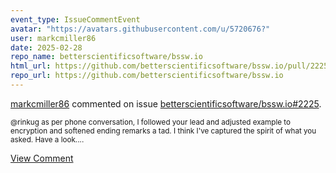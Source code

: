 ```yaml
---
event_type: IssueCommentEvent
avatar: "https://avatars.githubusercontent.com/u/5720676?"
user: markcmiller86
date: 2025-02-28
repo_name: betterscientificsoftware/bssw.io
html_url: https://github.com/betterscientificsoftware/bssw.io/pull/2225
repo_url: https://github.com/betterscientificsoftware/bssw.io
---
```


<a href='https://github.com/markcmiller86' target='_blank'>markcmiller86</a> commented on issue <a href='https://github.com/betterscientificsoftware/bssw.io/pull/2225' target='_blank'>betterscientificsoftware/bssw.io#2225</a>.

<small>@rinkug as per phone conversation, I followed your lead and adjusted example to encryption and softened ending remarks a tad. I think I've captured the spirit of what you asked. Have a look....</small>

<a href='https://github.com/betterscientificsoftware/bssw.io/pull/2225' target='_blank'>View Comment</a>